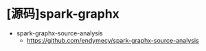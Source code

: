 # [源码]spark-graphx

- spark-graphx-source-analysis
    - https://github.com/endymecy/spark-graphx-source-analysis

